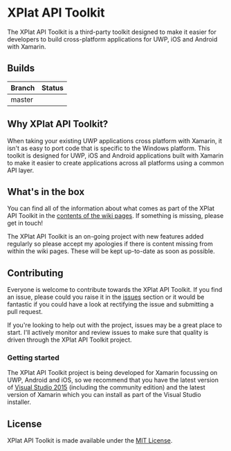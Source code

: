 XPlat API Toolkit
===========

The XPlat API Toolkit is a third-party toolkit designed to make it easier for developers to build cross-platform applications for UWP, iOS and Android with Xamarin.

## <a id="build">Builds</a>

| Branch | Status |
| ------ | ------ |
| master | | master | [![Status](https://jamesmcroft.visualstudio.com/_apis/public/build/definitions/4cfe114a-c08f-45a4-91ee-3260703e08dd/10/badge)](https://github.com/jamesmcroft/XMob-APIs/tree/master) | |

## <a id="about">Why XPlat API Toolkit?</a>
When taking your existing UWP applications cross platform with Xamarin, it isn't as easy to port code that is specific to the Windows platform. This toolkit is designed for UWP, iOS and Android applications built with Xamarin to make it easier to create applications across all platforms using a common API layer.

## <a id="features">What's in the box</a>
You can find all of the information about what comes as part of the XPlat API Toolkit in the [contents of the wiki pages](https://github.com/jamesmcroft/XPlat-API-Toolkit/wiki). If something is missing, please get in touch!

The XPlat API Toolkit is an on-going project with new features added regularly so please accept my apologies if there is content missing from within the wiki pages. These will be kept up-to-date as soon as possible.

## <a id="contributing">Contributing</a>
Everyone is welcome to contribute towards the XPlat API Toolkit. If you find an issue, please could you raise it in the [issues](https://github.com/jamesmcroft/XPlat-API-Toolkit/issues) section or it would be fantastic if you could have a look at rectifying the issue and submitting a pull request. 

If you're looking to help out with the project, issues may be a great place to start. I'll actively monitor and review issues to make sure that quality is driven through the XPlat API Toolkit project.

### Getting started
The XPlat API Toolkit project is being developed for Xamarin focussing on UWP, Android and iOS, so we recommend that you have the latest version of [Visual Studio 2015](https://www.visualstudio.com/?Wt.mc_id=DX_MVP5001534) (including the community edition) and the latest version of Xamarin which you can install as part of the Visual Studio installer.

## <a id="license">License</a>
XPlat API Toolkit is made available under the [MIT License](LICENSE). 
